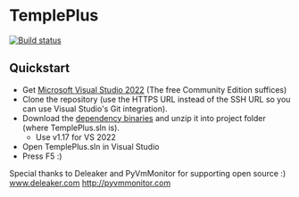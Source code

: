 # TemplePlus

[![Build status](https://github.com/GrognardsFromHell/TemplePlus/actions/workflows/ci.yml/badge.svg?branch=master&event=push)](https://github.com/GrognardsFromHell/TemplePlus/actions?query=branch%3Amaster+event%3Apush)


## Quickstart

* Get [Microsoft Visual Studio 2022](https://www.visualstudio.com/) (The free Community Edition suffices)
* Clone the repository (use the HTTPS URL instead of the SSH URL so you can use Visual Studio's Git integration).
* Download the [dependency binaries](https://github.com/GrognardsFromHell/Dependencies/releases/) and unzip it into project folder (where TemplePlus.sln is).
  * Use v1.17 for VS 2022
* Open TemplePlus.sln in Visual Studio
* Press F5 :)

Special thanks to Deleaker and PyVmMonitor for supporting open source :)  
www.deleaker.com
http://pyvmmonitor.com
